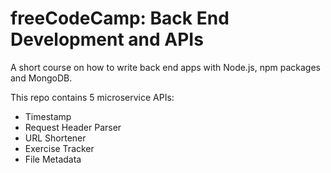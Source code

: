 # freeCodeCamp: Back End Development and APIs

A short course on how to write back end apps with Node.js, npm packages and MongoDB.

This repo contains 5 microservice APIs:

- Timestamp
- Request Header Parser
- URL Shortener
- Exercise Tracker
- File Metadata
